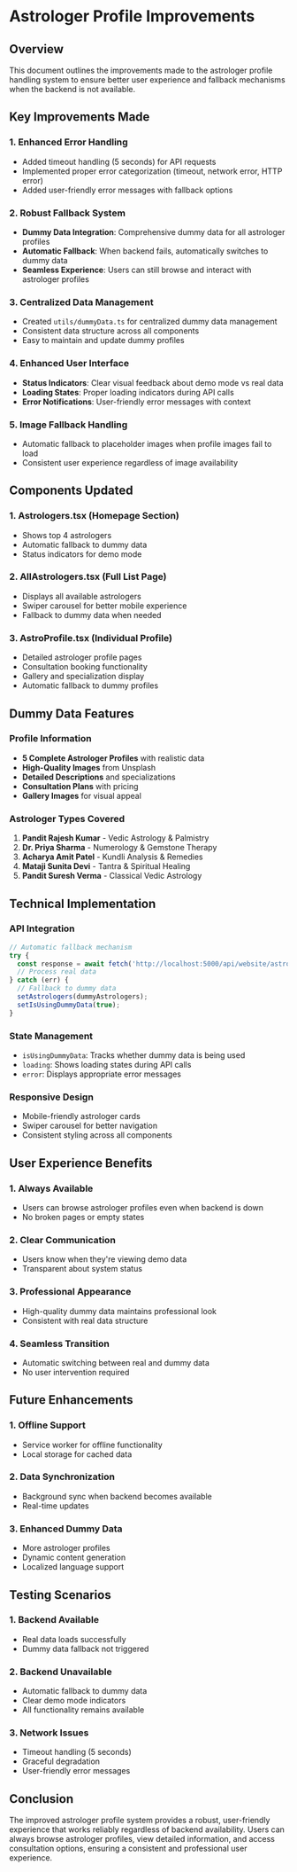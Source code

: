 # Astrologer Profile Improvements

## Overview
This document outlines the improvements made to the astrologer profile handling system to ensure better user experience and fallback mechanisms when the backend is not available.

## Key Improvements Made

### 1. Enhanced Error Handling
- Added timeout handling (5 seconds) for API requests
- Implemented proper error categorization (timeout, network error, HTTP error)
- Added user-friendly error messages with fallback options

### 2. Robust Fallback System
- **Dummy Data Integration**: Comprehensive dummy data for all astrologer profiles
- **Automatic Fallback**: When backend fails, automatically switches to dummy data
- **Seamless Experience**: Users can still browse and interact with astrologer profiles

### 3. Centralized Data Management
- Created `utils/dummyData.ts` for centralized dummy data management
- Consistent data structure across all components
- Easy to maintain and update dummy profiles

### 4. Enhanced User Interface
- **Status Indicators**: Clear visual feedback about demo mode vs real data
- **Loading States**: Proper loading indicators during API calls
- **Error Notifications**: User-friendly error messages with context

### 5. Image Fallback Handling
- Automatic fallback to placeholder images when profile images fail to load
- Consistent user experience regardless of image availability

## Components Updated

### 1. Astrologers.tsx (Homepage Section)
- Shows top 4 astrologers
- Automatic fallback to dummy data
- Status indicators for demo mode

### 2. AllAstrologers.tsx (Full List Page)
- Displays all available astrologers
- Swiper carousel for better mobile experience
- Fallback to dummy data when needed

### 3. AstroProfile.tsx (Individual Profile)
- Detailed astrologer profile pages
- Consultation booking functionality
- Gallery and specialization display
- Automatic fallback to dummy profiles

## Dummy Data Features

### Profile Information
- **5 Complete Astrologer Profiles** with realistic data
- **High-Quality Images** from Unsplash
- **Detailed Descriptions** and specializations
- **Consultation Plans** with pricing
- **Gallery Images** for visual appeal

### Astrologer Types Covered
1. **Pandit Rajesh Kumar** - Vedic Astrology & Palmistry
2. **Dr. Priya Sharma** - Numerology & Gemstone Therapy
3. **Acharya Amit Patel** - Kundli Analysis & Remedies
4. **Mataji Sunita Devi** - Tantra & Spiritual Healing
5. **Pandit Suresh Verma** - Classical Vedic Astrology

## Technical Implementation

### API Integration
```typescript
// Automatic fallback mechanism
try {
  const response = await fetch('http://localhost:5000/api/website/astrologers');
  // Process real data
} catch (err) {
  // Fallback to dummy data
  setAstrologers(dummyAstrologers);
  setIsUsingDummyData(true);
}
```

### State Management
- `isUsingDummyData`: Tracks whether dummy data is being used
- `loading`: Shows loading states during API calls
- `error`: Displays appropriate error messages

### Responsive Design
- Mobile-friendly astrologer cards
- Swiper carousel for better navigation
- Consistent styling across all components

## User Experience Benefits

### 1. **Always Available**
- Users can browse astrologer profiles even when backend is down
- No broken pages or empty states

### 2. **Clear Communication**
- Users know when they're viewing demo data
- Transparent about system status

### 3. **Professional Appearance**
- High-quality dummy data maintains professional look
- Consistent with real data structure

### 4. **Seamless Transition**
- Automatic switching between real and dummy data
- No user intervention required

## Future Enhancements

### 1. **Offline Support**
- Service worker for offline functionality
- Local storage for cached data

### 2. **Data Synchronization**
- Background sync when backend becomes available
- Real-time updates

### 3. **Enhanced Dummy Data**
- More astrologer profiles
- Dynamic content generation
- Localized language support

## Testing Scenarios

### 1. **Backend Available**
- Real data loads successfully
- Dummy data fallback not triggered

### 2. **Backend Unavailable**
- Automatic fallback to dummy data
- Clear demo mode indicators
- All functionality remains available

### 3. **Network Issues**
- Timeout handling (5 seconds)
- Graceful degradation
- User-friendly error messages

## Conclusion

The improved astrologer profile system provides a robust, user-friendly experience that works reliably regardless of backend availability. Users can always browse astrologer profiles, view detailed information, and access consultation options, ensuring a consistent and professional user experience.
